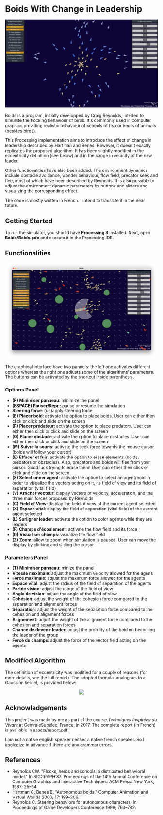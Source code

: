 # Boids With Change in Leadership

![Simulator for Boids with Change in Leadership](assets/cover.gif)

Boids is a program, initially developped by Craig Reynolds, inteded to simulate the flocking behaviour of birds. It's commonly used in computer graphics providing realistic behaviour of schools of fish or herds of animals (besides birds).

This Processing implementation aims to introduce the effect of change in leadership described by Hartman and Benes. However, it doesn't exactly replicates the proposed algorithm. It has been slightly modified in the eccentricity definition (see below) and in the cange in velocity of the new leader.

Other functionalities have also been added. The environment dynamics include obstacle avoidance, wander behaviour, flow field, predator seek and flee, most of which have been described by Reynolds. It is also possible to adjust the environment dynamic parameters by buttons and sliders and visualizing the corresponding effect.

The code is mostly written in French. I intend to translate it in the near future.

## Getting Started 
To run the simulator, you should have **Processing 3** installed. Next, open **Boids/Boids.pde** and execute it in the Processing IDE.

## Functionalities
![img](assets/panels.png)

The graphical interface have two pannels: the left one activates different options whereas the right one adjusts some of the algorithms' parameters. The buttons can be activated by the shortcut inside parenthesis.

### Options Panel
* **(R) Minimiser panneau**: minimize the panel
* **(ESPACE) Pauser/Repr.**: pause or resume the simulation
* **Steering force**: (un)apply steering force
* **(B) Placer boid**: activate the option to place boids. User can either then click or click and slide on the screen
* **(P) Placer prédateur**: activate the option to place predators. User can either then click or click and slide on the screen
* **(O) Placer obstacle**: activate the option to place obstacles. User can either then click or click and slide on the screen
* **(M) Suivre la souris**: activate the seek force towards the mouse cursor (boids will follow your cursor)
* **(E) Effacer et fuir**: activate the option to erase elements (boids, predators or obstacles). Also, predators and boids will flee from your cursor. Good luck trying to erase them! User can either then click or click and slide on the screen
* **(S) Selectionner agent**: activate the option to select an agent/boid in order to visualize the vectors acting on it, its field of view and its field of separation (vital field)
* **(V) Afficher vecteur**: display vectors of velocity, acceleration, and the three main forces proposed by Reynolds
* **(C) Field of View**: display the field of view of the current agent selected
* **(X) Espace vital**: display the field of separation (vital field) of the current agent selected
* **(L) Surligner leader**: activate the option to color agents while they are leaders
* **(F) Champs d'écoulement**: activate the flow field and its force
* **(D) Visualiser champs**: visualize the flow field
* **(Z) Zoom**: allow to zoom when simulation is paused. User can move the display by clicking and sliding the cursor

### Parameters Panel
* **(T) Minimiser panneau**: minize the panel
* **Vitesse maximale**: adjust the maximum velocity allowed for the agens
* **Force maximale**: adjust the maximum force allowed for the agents
* **Espace vital**: adjust the radius of the field of separation of the agents
* **Portée vision**: adjust the range of the field of view
* **Angle de vision**: adjust the angle of the field of view
* **Cohésion**: adjust the weight of the cohesion force compared to the separation and alignment forces
* **Séparation**: adjust the weight of the separation force compared to the cohesion and alignment forces
* **Alignement**: adjust the weight of the alignment force compared to the cohesion and separation forces
* **Chance de devenir leader**: adjust the probility of the boid on becoming the leader of the group
* **Force du champs**: adjust the force of the vector field acting on the agents

## Modified Algorithm
The definition of eccentricity was modified for a couple of reasons (for more details, see the full report). The adopted formula, analogous to a Gaussian kernel, is provided below:

<p align="center">
  <img src="https://render.githubusercontent.com/render/math?math=\color{gray}x_%7Bi%7D%20%3D%20%5Cexp%5Cleft(%20-%20%5Cfrac%7B%5ClVert%20%5Cleft(%20%5Cvec%7Bc%7D_i%20-%20%5Cvec%7Bc%7D_o%5Cright)%20%5ClVert%5E2_t%7D%7B2%5Csigma%5E2%7D%20%5Cright)"/>
</p>

## Acknowledgements
This project was made by me as part of the course *Techniques Inspirées du Vivant* at CentraleSupélec, France, in 2017. The complete report (in French) is available in [assets/raport.pdf](assets/rapport.pdf).

I am not a native english speaker neither a native french speaker. So I apologize in advance if there are any grammar errors.

## References
* Reynolds CW. "Flocks, herds and schools: a distributed behavioral model." In SIGGRAPH’87: Proceedings of the 14th Annual Conference on Computer Graphics and Interactive Techniques. ACM Press: New York, 1987; 25–34.
* Hartman C, Benes B. "Autonomous boids." Computer Animation and Virtual Worlds 2006; 17: 199–206.
* Reynolds C. Steering behaviors for autonomous characters. In Proceedings of Game Developers Conference 1999; 763–782.